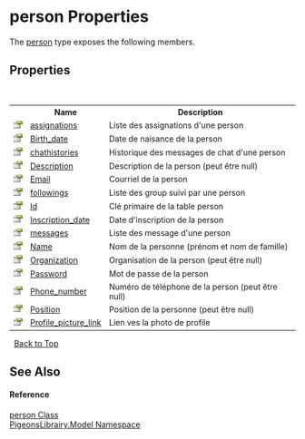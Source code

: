 # person Properties
 

The <a href="a9ed19a7-a394-5e30-cca4-a3883320ea27">person</a> type exposes the following members.


## Properties
&nbsp;<table><tr><th></th><th>Name</th><th>Description</th></tr><tr><td>![Public property](media/pubproperty.gif "Public property")</td><td><a href="fea7065d-9c4d-adc1-2a5c-81bc4c8bdd73">assignations</a></td><td>
Liste des assignations d'une person</td></tr><tr><td>![Public property](media/pubproperty.gif "Public property")</td><td><a href="daab388e-7a96-c1b3-519e-90cf6bdd07bc">Birth_date</a></td><td>
Date de naisance de la person</td></tr><tr><td>![Public property](media/pubproperty.gif "Public property")</td><td><a href="8edbb416-b97b-52c2-b8e3-1a77e126d061">chathistories</a></td><td>
Historique des messages de chat d'une person</td></tr><tr><td>![Public property](media/pubproperty.gif "Public property")</td><td><a href="2046c960-0d97-29fc-0c7f-c9f7ceec6f2c">Description</a></td><td>
Description de la person (peut être null)</td></tr><tr><td>![Public property](media/pubproperty.gif "Public property")</td><td><a href="3c092697-d9fa-ed76-872e-8f08d09db842">Email</a></td><td>
Courriel de la person</td></tr><tr><td>![Public property](media/pubproperty.gif "Public property")</td><td><a href="89b8a698-b3ad-4bf7-14e3-b8bb236d4b81">followings</a></td><td>
Liste des group suivi par une person</td></tr><tr><td>![Public property](media/pubproperty.gif "Public property")</td><td><a href="3bf2f675-f757-44f3-593c-d0c7a2160a25">Id</a></td><td>
Clé primaire de la table person</td></tr><tr><td>![Public property](media/pubproperty.gif "Public property")</td><td><a href="50bdff07-9723-3415-912a-27b2f4ad85c7">Inscription_date</a></td><td>
Date d'inscription de la person</td></tr><tr><td>![Public property](media/pubproperty.gif "Public property")</td><td><a href="ead74a79-4e7c-9470-1c34-c0b6ef817c6c">messages</a></td><td>
Liste des message d'une person</td></tr><tr><td>![Public property](media/pubproperty.gif "Public property")</td><td><a href="db31e9e9-b731-4e57-e65a-62c11538cf86">Name</a></td><td>
Nom de la personne (prénom et nom de famille)</td></tr><tr><td>![Public property](media/pubproperty.gif "Public property")</td><td><a href="9d3f8a1b-e78a-4b6e-de2d-422c0dc0d49a">Organization</a></td><td>
Organisation de la person (peut être null)</td></tr><tr><td>![Public property](media/pubproperty.gif "Public property")</td><td><a href="93434c1f-012e-5933-57fd-969e2fb6edbe">Password</a></td><td>
Mot de passe de la person</td></tr><tr><td>![Public property](media/pubproperty.gif "Public property")</td><td><a href="53f3ee98-7c93-18c9-9a78-7c4a87999bb8">Phone_number</a></td><td>
Numéro de téléphone de la person (peut être null)</td></tr><tr><td>![Public property](media/pubproperty.gif "Public property")</td><td><a href="a31de2b8-9682-b972-4bb6-7a4d4e60d457">Position</a></td><td>
Position de la personne (peut être null)</td></tr><tr><td>![Public property](media/pubproperty.gif "Public property")</td><td><a href="a4619568-cee2-c04e-eac0-72e9724c3f29">Profile_picture_link</a></td><td>
Lien ves la photo de profile</td></tr></table>&nbsp;
<a href="#person-properties">Back to Top</a>

## See Also


#### Reference
<a href="a9ed19a7-a394-5e30-cca4-a3883320ea27">person Class</a><br /><a href="740f9e4a-e251-715e-60bf-e906871d97b4">PigeonsLibrairy.Model Namespace</a><br />